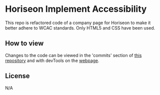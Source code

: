 # Horiseon Implement Accessibility
This repo is refactored code of a company page for Horiseon to make it better adhere to WCAC standards. Only HTML5 and CSS have been used.

## How to view
Changes to the code can be viewed in the 'commits' section of [this repository](https://github.com/Kal-a11y/horiseon-implement-accessibility) and with devTools on the [webpage](https://kal-a11y.github.io/horiseon-implement-accessibility/).

## License
N/A
